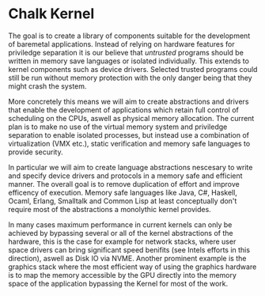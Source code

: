 # Chalk Kernel

The goal is to create a library of components suitable for the
development of baremetal applications. Instead of relying on hardware
features for priviledge separation  it is our believe that _untrusted_
programs should be written in memory save languages or isolated
individually. This extends to kernel components such as device drivers.
Selected trusted programs could still be run without
memory protection with the only danger being that they might crash the
system.

More concretely this means we will aim to create
abstractions and drivers that enable the development of applications
which retain full control of scheduling on the CPUs, aswell as
physical memory allocation. The current plan is to make no use of the
virtual memory system and priviledge separation to enable isolated
processes, but instead use a combination of virtualization (VMX etc.), static
verification and memory safe languages to provide security.

In particular we will aim to create language abstractions nescesary to
write and specify device drivers and protocols in a memory safe and
efficient manner. The overall goal is to remove duplication of effort
and improve efficency of execution. Memory safe languages like Java,
C#, Haskell, Ocaml, Erlang, Smalltalk and Common Lisp at least
conceptually don't require most of the abstractions a monolythic
kernel provides.

In many cases maximum performance in current kernels can only be
achieved by bypassing several or all of the kernel abstractions of the
hardware, this is the case for example for network stacks, where user
space drivers can bring significant speed benifits (see Intels efforts
in this direction), aswell as Disk IO via NVME. Another prominent
example is the graphics stack where the most efficient way of using
the graphics hardware is to map the memory accessible by the GPU
directly into the memory space of the application bypassing the Kernel
for most of the work.